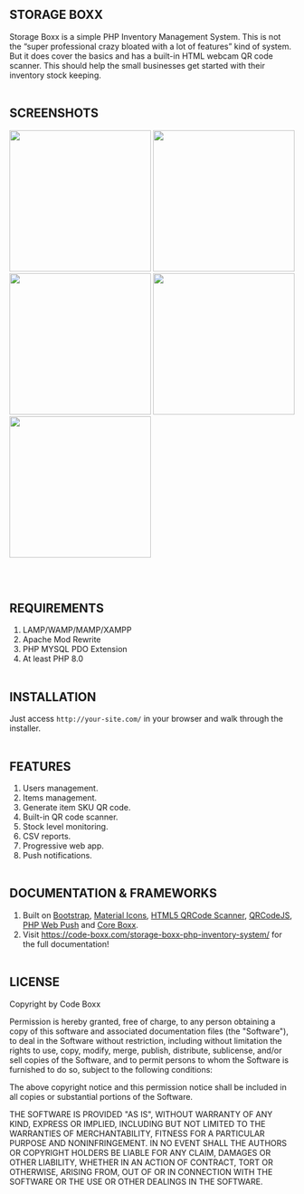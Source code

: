 ## STORAGE BOXX
Storage Boxx is a simple PHP Inventory Management System. This is not the “super professional crazy bloated with a lot of features” kind of system. But it does cover the basics and has a built-in HTML webcam QR code scanner. This should help the small businesses get started with their inventory stock keeping.
<br><br>

## SCREENSHOTS
<p float="left">
  <img width="250" style="inline-block" src="https://github.com/code-boxx/Storage-Boxx/blob/main/assets/ss-sb-0.jpg">
  <img width="250" style="inline-block" src="https://github.com/code-boxx/Storage-Boxx/blob/main/assets/ss-sb-1.jpg">
  <img width="250" style="inline-block" src="https://github.com/code-boxx/Storage-Boxx/blob/main/assets/ss-sb-2.jpg">
  <img width="250" style="inline-block" src="https://github.com/code-boxx/Storage-Boxx/blob/main/assets/ss-sb-3.jpg">
  <img width="250" style="inline-block" src="https://github.com/code-boxx/Storage-Boxx/blob/main/assets/ss-sb-4.jpg">
</p>
<br><br>

## REQUIREMENTS
1) LAMP/WAMP/MAMP/XAMPP
2) Apache Mod Rewrite
3) PHP MYSQL PDO Extension
4) At least PHP 8.0
<br><br>

## INSTALLATION
Just access `http://your-site.com/` in your browser and walk through the installer.
<br><br>

## FEATURES
1) Users management.
2) Items management.
3) Generate item SKU QR code.
4) Built-in QR code scanner.
5) Stock level monitoring.
6) CSV reports.
7) Progressive web app.
8) Push notifications.
<br><br>

## DOCUMENTATION & FRAMEWORKS
1) Built on [Bootstrap](https://getbootstrap.com/), [Material Icons](https://fonts.google.com/icons), [HTML5 QRCode Scanner](https://github.com/mebjashtml5-qrcode), [QRCodeJS](https://davidshimjs.github.io/qrcodejs/), [PHP Web Push](https://github.com/web-push-libs/web-push-php) and [Core Boxx](https://code-boxx.com/core-boxx-php-rapid-development-framework/).
2) Visit https://code-boxx.com/storage-boxx-php-inventory-system/ for the full documentation!
<br><br>

## LICENSE
Copyright by Code Boxx

Permission is hereby granted, free of charge, to any person obtaining a copy
of this software and associated documentation files (the "Software"), to deal
in the Software without restriction, including without limitation the rights
to use, copy, modify, merge, publish, distribute, sublicense, and/or sell
copies of the Software, and to permit persons to whom the Software is
furnished to do so, subject to the following conditions:

The above copyright notice and this permission notice shall be included in all
copies or substantial portions of the Software.

THE SOFTWARE IS PROVIDED "AS IS", WITHOUT WARRANTY OF ANY KIND, EXPRESS OR
IMPLIED, INCLUDING BUT NOT LIMITED TO THE WARRANTIES OF MERCHANTABILITY,
FITNESS FOR A PARTICULAR PURPOSE AND NONINFRINGEMENT. IN NO EVENT SHALL THE
AUTHORS OR COPYRIGHT HOLDERS BE LIABLE FOR ANY CLAIM, DAMAGES OR OTHER
LIABILITY, WHETHER IN AN ACTION OF CONTRACT, TORT OR OTHERWISE, ARISING FROM,
OUT OF OR IN CONNECTION WITH THE SOFTWARE OR THE USE OR OTHER DEALINGS IN THE
SOFTWARE.